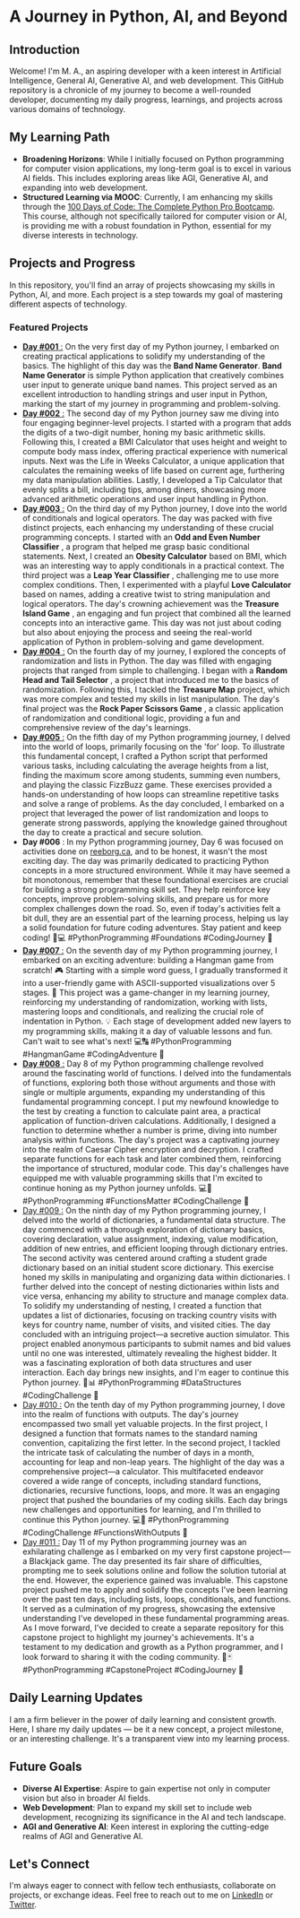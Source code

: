 # A Journey in Python, AI, and Beyond

## Introduction

Welcome! I'm M. A., an aspiring developer with a keen interest in Artificial Intelligence, General AI, Generative AI, and web development. This GitHub repository is a chronicle of my journey to become a well-rounded developer, documenting my daily progress, learnings, and projects across various domains of technology.

## My Learning Path

- **Broadening Horizons**: While I initially focused on Python programming for computer vision applications, my long-term goal is to excel in various AI fields. This includes exploring areas like AGI, Generative AI, and expanding into web development.
- **Structured Learning via MOOC**: Currently, I am enhancing my skills through the [100 Days of Code: The Complete Python Pro Bootcamp](https://www.udemy.com/course/100-days-of-code/). This course, although not specifically tailored for computer vision or AI, is providing me with a robust foundation in Python, essential for my diverse interests in technology.

## Projects and Progress

In this repository, you'll find an array of projects showcasing my skills in Python, AI, and more. Each project is a step towards my goal of mastering different aspects of technology.

### Featured Projects

- [**Day #001** :](Projects/Day_001/) On the very first day of my Python journey, I embarked on creating practical applications to solidify my understanding of the basics. The highlight of this day was the **Band Name Generator**. **Band Name Generator** is simple Python application that creatively combines user input to generate unique band names. This project served as an excellent introduction to handling strings and user input in Python, marking the start of my journey in programming and problem-solving.
- [**Day #002** :](Projects/Day_002/) The second day of my Python journey saw me diving into four engaging beginner-level projects. I started with a program that adds the digits of a two-digit number, honing my basic arithmetic skills. Following this, I created a BMI Calculator that uses height and weight to compute body mass index, offering practical experience with numerical inputs. Next was the Life in Weeks Calculator, a unique application that calculates the remaining weeks of life based on current age, furthering my data manipulation abilities. Lastly, I developed a Tip Calculator that evenly splits a bill, including tips, among diners, showcasing more advanced arithmetic operations and user input handling in Python.
- [**Day #003** :](Projects/Day_003/) On the third day of my Python journey, I dove into the world of conditionals and logical operators. The day was packed with five distinct projects, each enhancing my understanding of these crucial programming concepts. I started with an  **Odd and Even Number Classifier** , a program that helped me grasp basic conditional statements. Next, I created an **Obesity Calculator** based on BMI, which was an interesting way to apply conditionals in a practical context. The third project was a  **Leap Year Classifier** , challenging me to use more complex conditions. Then, I experimented with a playful **Love Calculator** based on names, adding a creative twist to string manipulation and logical operators. The day's crowning achievement was the  **Treasure Island Game** , an engaging and fun project that combined all the learned concepts into an interactive game. This day was not just about coding but also about enjoying the process and seeing the real-world application of Python in problem-solving and game development.
- [**Day #004** :](Projects/Day_004/) On the fourth day of my journey, I explored the concepts of randomization and lists in Python. The day was filled with engaging projects that ranged from simple to challenging. I began with a  **Random Head and Tail Selector** , a project that introduced me to the basics of randomization. Following this, I tackled the **Treasure Map** project, which was more complex and tested my skills in list manipulation. The day's final project was the  **Rock Paper Scissors Game** , a classic application of randomization and conditional logic, providing a fun and comprehensive review of the day's learnings.
- [**Day #005** :](Projects/Day_005/) On the fifth day of my Python programming journey, I delved into the world of loops, primarily focusing on the 'for' loop. To illustrate this fundamental concept, I crafted a Python script that performed various tasks, including calculating the average heights from a list, finding the maximum score among students, summing even numbers, and playing the classic FizzBuzz game. These exercises provided a hands-on understanding of how loops can streamline repetitive tasks and solve a range of problems. As the day concluded, I embarked on a project that leveraged the power of list randomization and loops to generate strong passwords, applying the knowledge gained throughout the day to create a practical and secure solution.
- **Day #006** : In my Python programming journey, Day 6 was focused on activities done on [reeborg.ca](https://reeborg.ca/), and to be honest, it wasn't the most exciting day. The day was primarily dedicated to practicing Python concepts in a more structured environment. While it may have seemed a bit monotonous, remember that these foundational exercises are crucial for building a strong programming skill set. They help reinforce key concepts, improve problem-solving skills, and prepare us for more complex challenges down the road. So, even if today's activities felt a bit dull, they are an essential part of the learning process, helping us lay a solid foundation for future coding adventures. Stay patient and keep coding! 🐍💻 #PythonProgramming #Foundations #CodingJourney 🚀
- [**Day #007** :](Projects/Day_007/) On the seventh day of my Python programming journey, I embarked on an exciting adventure: building a Hangman game from scratch! 🎮 Starting with a simple word guess, I gradually transformed it into a user-friendly game with ASCII-supported visualizations over 5 stages. 🚀 This project was a game-changer in my learning journey, reinforcing my understanding of randomization, working with lists, mastering loops and conditionals, and realizing the crucial role of indentation in Python. 💡 Each stage of development added new layers to my programming skills, making it a day of valuable lessons and fun. Can't wait to see what's next! 💻🔠 #PythonProgramming #HangmanGame #CodingAdventure 🌟
- [**Day #008** :](Projects/Day_008/) Day 8 of my Python programming challenge revolved around the fascinating world of functions. I delved into the fundamentals of functions, exploring both those without arguments and those with single or multiple arguments, expanding my understanding of this fundamental programming concept. I put my newfound knowledge to the test by creating a function to calculate paint area, a practical application of function-driven calculations. Additionally, I designed a function to determine whether a number is prime, diving into number analysis within functions. The day's project was a captivating journey into the realm of Caesar Cipher encryption and decryption. I crafted separate functions for each task and later combined them, reinforcing the importance of structured, modular code. This day's challenges have equipped me with valuable programming skills that I'm excited to continue honing as my Python journey unfolds. 💻🔐 #PythonProgramming #FunctionsMatter #CodingChallenge 🚀
- [Day #009 :](Projects/Day_009/) On the ninth day of my Python programming journey, I delved into the world of dictionaries, a fundamental data structure. The day commenced with a thorough exploration of dictionary basics, covering declaration, value assignment, indexing, value modification, addition of new entries, and efficient looping through dictionary entries. The second activity was centered around crafting a student grade dictionary based on an initial student score dictionary. This exercise honed my skills in manipulating and organizing data within dictionaries. I further delved into the concept of nesting dictionaries within lists and vice versa, enhancing my ability to structure and manage complex data. To solidify my understanding of nesting, I created a function that updates a list of dictionaries, focusing on tracking country visits with keys for country name, number of visits, and visited cities. The day concluded with an intriguing project—a secretive auction simulator. This project enabled anonymous participants to submit names and bid values until no one was interested, ultimately revealing the highest bidder. It was a fascinating exploration of both data structures and user interaction. Each day brings new insights, and I'm eager to continue this Python journey. 🐍📊 #PythonProgramming #DataStructures #CodingChallenge 🚀
- [Day #010 :](Projects/Day_010/) On the tenth day of my Python programming journey, I dove into the realm of functions with outputs. The day's journey encompassed two small yet valuable projects. In the first project, I designed a function that formats names to the standard naming convention, capitalizing the first letter. In the second project, I tackled the intricate task of calculating the number of days in a month, accounting for leap and non-leap years. The highlight of the day was a comprehensive project—a calculator. This multifaceted endeavor covered a wide range of concepts, including standard functions, dictionaries, recursive functions, loops, and more. It was an engaging project that pushed the boundaries of my coding skills. Each day brings new challenges and opportunities for learning, and I'm thrilled to continue this Python journey. 💻🔢 #PythonProgramming #CodingChallenge #FunctionsWithOutputs 🚀
- [Day #011 :](Projects/Day_011/) Day 11 of my Python programming journey was an exhilarating challenge as I embarked on my very first capstone project—a Blackjack game. The day presented its fair share of difficulties, prompting me to seek solutions online and follow the solution tutorial at the  end. However, the experience gained was invaluable. This capstone project pushed me to apply and solidify the concepts I've been learning over the past ten days, including lists, loops, conditionals, and functions. It served as a culmination of my progress, showcasing the extensive understanding I've developed in these fundamental programming areas. As I move forward, I've decided to create a separate repository for this capstone project to highlight my journey's achievements. It's a testament to my dedication and growth as a Python programmer, and I look forward to sharing it with the coding community. 🐍🃏 #PythonProgramming #CapstoneProject #CodingJourney 🚀

## Daily Learning Updates

I am a firm believer in the power of daily learning and consistent growth. Here, I share my daily updates — be it a new concept, a project milestone, or an interesting challenge. It's a transparent view into my learning process.

## Future Goals

- **Diverse AI Expertise**: Aspire to gain expertise not only in computer vision but also in broader AI fields.
- **Web Development**: Plan to expand my skill set to include web development, recognizing its significance in the AI and tech landscape.
- **AGI and Generative AI**: Keen interest in exploring the cutting-edge realms of AGI and Generative AI.

## Let's Connect

I'm always eager to connect with fellow tech enthusiasts, collaborate on projects, or exchange ideas. Feel free to reach out to me on [LinkedIn](https://www.linkedin.com/in/mohliyet) or [Twitter](https://www.twitter.com/mohliyet).
